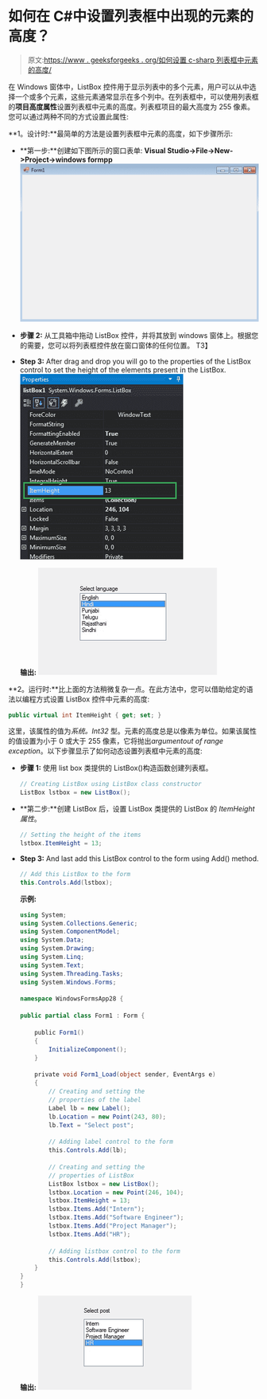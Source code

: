 # 如何在 C#中设置列表框中出现的元素的高度？

> 原文:[https://www . geeksforgeeks . org/如何设置 c-sharp 列表框中元素的高度/](https://www.geeksforgeeks.org/how-to-set-the-height-of-the-elements-present-in-the-listbox-in-c-sharp/)

在 Windows 窗体中，ListBox 控件用于显示列表中的多个元素，用户可以从中选择一个或多个元素，这些元素通常显示在多个列中。在列表框中，可以使用列表框的**项目高度属性**设置列表框中元素的高度。列表框项目的最大高度为 255 像素。您可以通过两种不同的方式设置此属性:

**1。设计时:**最简单的方法是设置列表框中元素的高度，如下步骤所示:

*   **第一步:**创建如下图所示的窗口表单:
    **Visual Studio->File->New->Project->windows formpp**
    ![](img/fc5363a71d43167b6925e7d530d466f6.png)
*   **步骤 2:** 从工具箱中拖动 ListBox 控件，并将其放到 windows 窗体上。根据您的需要，您可以将列表框控件放在窗口窗体的任何位置。
    T3】
*   **Step 3:** After drag and drop you will go to the properties of the ListBox control to set the height of the elements present in the ListBox.
    ![](img/28ef8690cb360f4ecd694974a25e1f42.png)

    **输出:**
    ![](img/af2cab4918e47f7d4a176aeae98ab554.png)

**2。运行时:**比上面的方法稍微复杂一点。在此方法中，您可以借助给定的语法以编程方式设置 ListBox 控件中元素的高度:

```cs
public virtual int ItemHeight { get; set; }
```

这里，该属性的值为*系统。Int32* 型。元素的高度总是以像素为单位。如果该属性的值设置为小于 0 或大于 255 像素，它将抛出*argumentout of range exception*。以下步骤显示了如何动态设置列表框中元素的高度:

*   **步骤 1:** 使用 list box 类提供的 ListBox()构造函数创建列表框。

    ```cs
    // Creating ListBox using ListBox class constructor
    ListBox lstbox = new ListBox();

    ```

*   **第二步:**创建 ListBox 后，设置 ListBox 类提供的 ListBox 的 *ItemHeight 属性*。

    ```cs
    // Setting the height of the items
    lstbox.ItemHeight = 13;
    ```

*   **Step 3:** And last add this ListBox control to the form using Add() method.

    ```cs
    // Add this ListBox to the form
    this.Controls.Add(lstbox);

    ```

    **示例:**

    ```cs
    using System;
    using System.Collections.Generic;
    using System.ComponentModel;
    using System.Data;
    using System.Drawing;
    using System.Linq;
    using System.Text;
    using System.Threading.Tasks;
    using System.Windows.Forms;

    namespace WindowsFormsApp28 {

    public partial class Form1 : Form {

        public Form1()
        {
            InitializeComponent();
        }

        private void Form1_Load(object sender, EventArgs e)
        {
            // Creating and setting the
            // properties of the label
            Label lb = new Label();
            lb.Location = new Point(243, 80);
            lb.Text = "Select post";

            // Adding label control to the form
            this.Controls.Add(lb);

            // Creating and setting the
            // properties of ListBox
            ListBox lstbox = new ListBox();
            lstbox.Location = new Point(246, 104);
            lstbox.ItemHeight = 13;
            lstbox.Items.Add("Intern");
            lstbox.Items.Add("Software Engineer");
            lstbox.Items.Add("Project Manager");
            lstbox.Items.Add("HR");

            // Adding listbox control to the form
            this.Controls.Add(lstbox);
        }
    }
    }
    ```

    **输出:**
    ![](img/a9ad47260620f7e2669210e5a060ca53.png)